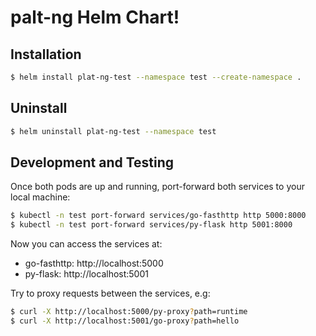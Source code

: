 # palt-ng Helm Chart!

## Installation

```bash
$ helm install plat-ng-test --namespace test --create-namespace .
```

## Uninstall

```bash
$ helm uninstall plat-ng-test --namespace test
```

## Development and Testing

Once both pods are up and running, port-forward both services to your local machine:

```bash
$ kubectl -n test port-forward services/go-fasthttp http 5000:8000
$ kubectl -n test port-forward services/py-flask http 5001:8000
```

Now you can access the services at:

- go-fasthttp: http://localhost:5000
- py-flask: http://localhost:5001

Try to proxy requests between the services, e.g:
```bash
$ curl -X http://localhost:5000/py-proxy?path=runtime
$ curl -X http://localhost:5001/go-proxy?path=hello
```